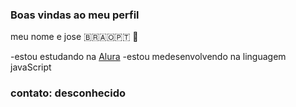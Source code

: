 ### Boas vindas ao  meu perfil 

meu nome e jose 🇧🇷🇦🇴🇵🇹 🙂

-estou estudando na [Alura](https://www.alura.com.br/)
-estou medesenvolvendo na linguagem javaScript

### contato: desconhecido
